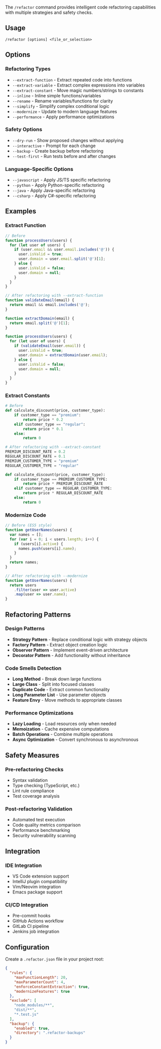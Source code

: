 The `/refactor` command provides intelligent code refactoring capabilities with multiple strategies and safety checks.

## Usage

```
/refactor [options] <file_or_selection>
```

## Options

### Refactoring Types
- `--extract-function` - Extract repeated code into functions
- `--extract-variable` - Extract complex expressions into variables
- `--extract-constant` - Move magic numbers/strings to constants
- `--inline` - Inline simple functions/variables
- `--rename` - Rename variables/functions for clarity
- `--simplify` - Simplify complex conditional logic
- `--modernize` - Update to modern language features
- `--performance` - Apply performance optimizations

### Safety Options
- `--dry-run` - Show proposed changes without applying
- `--interactive` - Prompt for each change
- `--backup` - Create backup before refactoring
- `--test-first` - Run tests before and after changes

### Language-Specific Options
- `--javascript` - Apply JS/TS specific refactoring
- `--python` - Apply Python-specific refactoring
- `--java` - Apply Java-specific refactoring
- `--csharp` - Apply C#-specific refactoring

## Examples

### Extract Function
```javascript
// Before
function processUsers(users) {
  for (let user of users) {
    if (user.email && user.email.includes('@')) {
      user.isValid = true;
      user.domain = user.email.split('@')[1];
    } else {
      user.isValid = false;
      user.domain = null;
    }
  }
}

// After refactoring with --extract-function
function validateEmail(email) {
  return email && email.includes('@');
}

function extractDomain(email) {
  return email.split('@')[1];
}

function processUsers(users) {
  for (let user of users) {
    if (validateEmail(user.email)) {
      user.isValid = true;
      user.domain = extractDomain(user.email);
    } else {
      user.isValid = false;
      user.domain = null;
    }
  }
}
```

### Extract Constants
```python
# Before
def calculate_discount(price, customer_type):
    if customer_type == "premium":
        return price * 0.2
    elif customer_type == "regular":
        return price * 0.1
    else:
        return 0

# After refactoring with --extract-constant
PREMIUM_DISCOUNT_RATE = 0.2
REGULAR_DISCOUNT_RATE = 0.1
PREMIUM_CUSTOMER_TYPE = "premium"
REGULAR_CUSTOMER_TYPE = "regular"

def calculate_discount(price, customer_type):
    if customer_type == PREMIUM_CUSTOMER_TYPE:
        return price * PREMIUM_DISCOUNT_RATE
    elif customer_type == REGULAR_CUSTOMER_TYPE:
        return price * REGULAR_DISCOUNT_RATE
    else:
        return 0
```

### Modernize Code
```javascript
// Before (ES5 style)
function getUserNames(users) {
  var names = [];
  for (var i = 0; i < users.length; i++) {
    if (users[i].active) {
      names.push(users[i].name);
    }
  }
  return names;
}

// After refactoring with --modernize
function getUserNames(users) {
  return users
    .filter(user => user.active)
    .map(user => user.name);
}
```

## Refactoring Patterns

### Design Patterns
- **Strategy Pattern** - Replace conditional logic with strategy objects
- **Factory Pattern** - Extract object creation logic
- **Observer Pattern** - Implement event-driven architecture
- **Decorator Pattern** - Add functionality without inheritance

### Code Smells Detection
- **Long Method** - Break down large functions
- **Large Class** - Split into focused classes
- **Duplicate Code** - Extract common functionality
- **Long Parameter List** - Use parameter objects
- **Feature Envy** - Move methods to appropriate classes

### Performance Optimizations
- **Lazy Loading** - Load resources only when needed
- **Memoization** - Cache expensive computations
- **Batch Operations** - Combine multiple operations
- **Async Optimization** - Convert synchronous to asynchronous

## Safety Measures

### Pre-refactoring Checks
- Syntax validation
- Type checking (TypeScript, etc.)
- Lint rule compliance
- Test coverage analysis

### Post-refactoring Validation
- Automated test execution
- Code quality metrics comparison
- Performance benchmarking
- Security vulnerability scanning

## Integration

### IDE Integration
- VS Code extension support
- IntelliJ plugin compatibility
- Vim/Neovim integration
- Emacs package support

### CI/CD Integration
- Pre-commit hooks
- GitHub Actions workflow
- GitLab CI pipeline
- Jenkins job integration

## Configuration

Create a `.refactor.json` file in your project root:

```json
{
  "rules": {
    "maxFunctionLength": 20,
    "maxParameterCount": 4,
    "enforceConstantExtraction": true,
    "modernizeFeatures": true
  },
  "exclude": [
    "node_modules/**",
    "dist/**",
    "*.test.js"
  ],
  "backup": {
    "enabled": true,
    "directory": ".refactor-backups"
  }
}
```